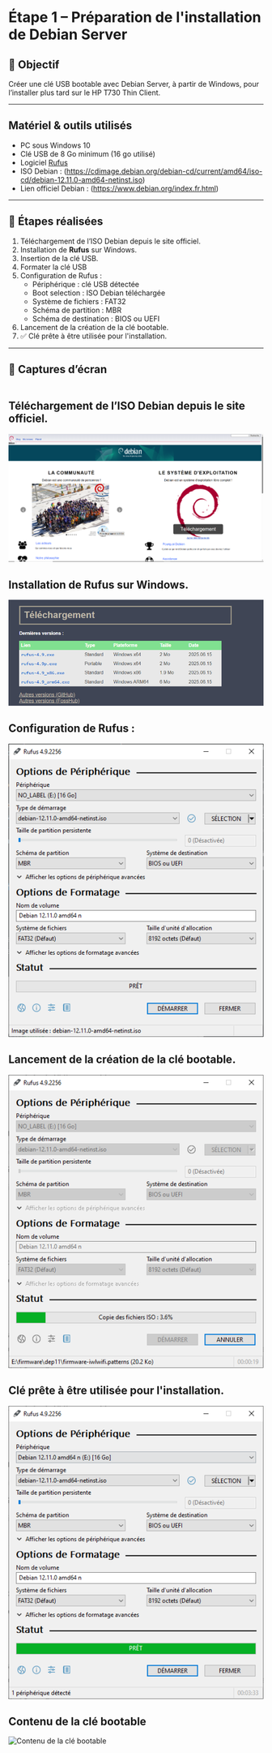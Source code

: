 # Étape 1 – Préparation de l'installation de Debian Server

## 🎯 Objectif
Créer une clé USB bootable avec Debian Server, à partir de Windows, pour l’installer plus tard sur le HP T730 Thin Client.

---

## Matériel & outils utilisés

- PC sous Windows 10
- Clé USB de 8 Go minimum (16 go utilisé)
- Logiciel [Rufus](https://rufus.ie)
- ISO Debian : (https://cdimage.debian.org/debian-cd/current/amd64/iso-cd/debian-12.11.0-amd64-netinst.iso)
- Lien officiel Debian : (https://www.debian.org/index.fr.html)

---

## 📝 Étapes réalisées

1. Téléchargement de l’ISO Debian depuis le site officiel.
2. Installation de **Rufus** sur Windows.
3. Insertion de la clé USB.
4. Formater la clé USB 
5. Configuration de Rufus :
   - Périphérique : clé USB détectée
   - Boot selection : ISO Debian téléchargée 
   - Système de fichiers : FAT32
   - Schéma de partition : MBR 
   - Schéma de destination : BIOS ou UEFI
6. Lancement de la création de la clé bootable.
7. ✅ Clé prête à être utilisée pour l'installation.

---

## 📸 Captures d’écran

> ```markdown

## Téléchargement de l’ISO Debian depuis le site officiel.
![Téléchargement de l’ISO Debian depuis le site officiel.](captures/site_debian_download.PNG)

## Installation de **Rufus** sur Windows.
![Installation de **Rufus** sur Windows.](captures/Rufus_download.PNG)

## Configuration de Rufus :
![Configuration de Rufus :](captures/rufus_iso_debian.PNG)

## Lancement de la création de la clé bootable.
![Lancement de la création de la clé bootable.](captures/installation.PNG)

## Clé prête à être utilisée pour l'installation.
![Clé prête à être utilisée pour l'installation.](captures/prêt.PNG)

## Contenu de la clé bootable
![Contenu de la clé bootable](repertoire/prêt.PNG)





